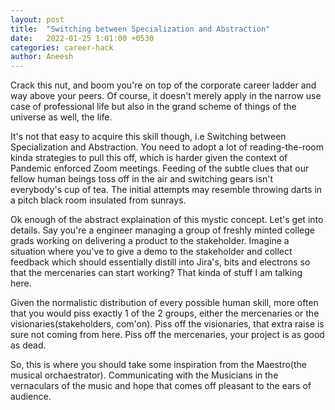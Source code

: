 ```yaml
---
layout: post
title:  "Switching between Specialization and Abstraction"
date:   2022-01-25 1:01:00 +0530
categories: career-hack 
author: Aneesh
---
```


Crack this nut, and boom you're on top of the corporate career ladder and way above your peers. Of course, it doesn't merely apply in the narrow use case of professional life but also in the grand scheme of things of the universe as well, the life.

It's not that easy to acquire this skill though, i.e Switching between Specialization and Abstraction. You need to adopt a lot of reading-the-room kinda strategies to pull this off, which is harder given the context of Pandemic enforced Zoom meetings. Feeding of the subtle clues that our fellow human beings toss off in the air and switching gears isn't everybody's cup of tea. The initial attempts may resemble throwing darts in a pitch black room insulated from sunrays. 

Ok enough of the abstract explaination of this mystic concept. Let's get into details. Say you're a engineer managing a group of freshly minted college grads working on delivering a product to the stakeholder. Imagine a situation where you've to give a demo to the stakeholder and collect feedback which should essentially distill into Jira's, bits and electrons so that the mercenaries can start working? That kinda of stuff I am talking here.  

Given the normalistic distribution of every possible human skill, more often that you would piss exactly 1 of the 2 groups, either the mercenaries or the visionaries(stakeholders, com'on). Piss off the visionaries, that extra raise is sure not coming from here. Piss off the mercenaries, your project is as good as dead. 

So, this is where you should take some inspiration from the Maestro(the musical orchaestrator). Communicating with the Musicians in the vernaculars of the music and hope that comes off pleasant to the ears of audience.  